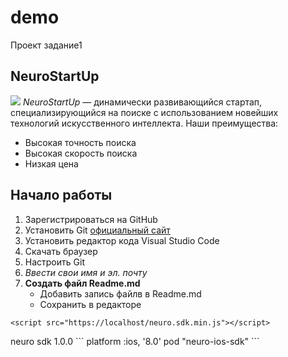 # demo
Проект задание1
## NeuroStartUp
![](logo.png)
*NeuroStartUp* — динамически развивающийся стартап, специализирующийся на поиске с использованием новейших технологий искусственного интеллекта.
Наши преимущества:
* Высокая точность поиска
* Высокая скорость поиска
* Низкая цена

## Начало работы
1. Зарегистрироваться на GitHub
1. Установить Git
[официальный сайт](https://git-scm.com/)
1. Установить редактор кода Visual Studio Code
1.  Скачать браузер
1. Настроить Git
1. *Ввести свои имя и эл. почту*
1. **Создать файл Readme.md**
   * Добавить запись файлв в Readme.md
   * Сохранить в редакторе
```
<script src="https://localhost/neuro.sdk.min.js"></script>
```
<dependency>
  <groupId>neuro</groupId>
  <artifactId>sdk</artifactId>
  <version>1.0.0</version>
</dependency>
```
platform :ios, '8.0'
pod "neuro-ios-sdk"
```